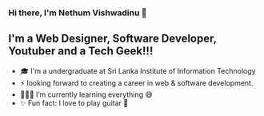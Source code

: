 ### Hi there, I'm Nethum Vishwadinu 👋

## I'm a Web Designer, Software Developer, Youtuber and a Tech Geek!!!

* 🎓 I'm a undergraduate at Sri Lanka Institute of Information Technology
* ⚡ looking forward to creating a career in web & software development.
* 👨🏻‍💻 I’m currently learning everything 😅
* ✨ Fun fact: I love to play guitar 🎸


